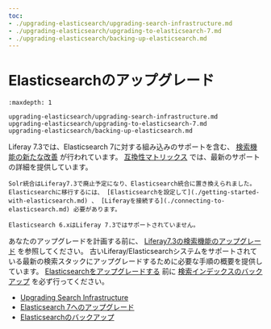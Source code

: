 ```yaml
---
toc:
- ./upgrading-elasticsearch/upgrading-search-infrastructure.md
- ./upgrading-elasticsearch/upgrading-to-elasticsearch-7.md
- ./upgrading-elasticsearch/backing-up-elasticsearch.md
---
```

# Elasticsearchのアップグレード

```{toctree}
:maxdepth: 1

upgrading-elasticsearch/upgrading-search-infrastructure.md
upgrading-elasticsearch/upgrading-to-elasticsearch-7.md
upgrading-elasticsearch/backing-up-elasticsearch.md
```

Liferay 7.3では、Elasticsearch 7に対する組み込みのサポートを含む、 [検索機能の新たな改善](../../getting-started/whats-new-in-search-for-73.md) が行われています。 [互換性マトリックス](https://help.liferay.com/hc/en-us/sections/360002103292-Compatibility-Matrix) では、最新のサポートの詳細を提供しています。

```{important}
Solr統合はLiferay7.3で廃止予定になり、Elasticsearch統合に置き換えられました。 Elasticsearchに移行するには、 [Elasticsearchを設定して](./getting-started-with-elasticsearch.md) 、 [Liferayを接続する](./connecting-to-elasticsearch.md) 必要があります。
```

```{important}
Elasticsearch 6.xはLiferay 7.3ではサポートされていません。
```

あなたのアップグレードを計画する前に、 [Liferay7.3の検索機能のアップグレード](./upgrading-elasticsearch/upgrading-search-for-liferay-73.md) を参照してください。 古いLiferay/Elasticsearchシステムをサポートされている最新の検索スタックにアップグレードするために必要な手順の概要を提供しています。  [Elasticsearchをアップグレードする](./upgrading-elasticsearch/upgrading-to-elasticsearch-7.md>) 前に [検索インデックスのバックアップ](./upgrading-elasticsearch/backing-up-elasticsearch.md) を必ず行ってください。

- [Upgrading Search Infrastructure](upgrading-elasticsearch/upgrading-search-infrastructure.md)
- [Elasticsearch 7へのアップグレード](upgrading-elasticsearch/upgrading-to-elasticsearch-7.md)
- [Elasticsearchのバックアップ](upgrading-elasticsearch/backing-up-elasticsearch.md)
